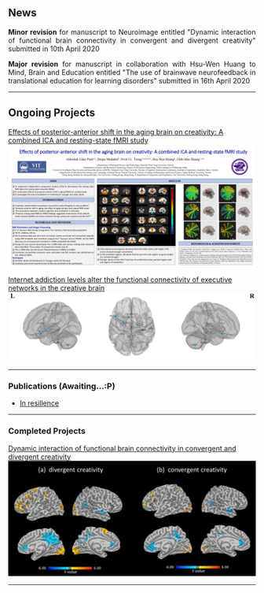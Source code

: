 ## News

<p align="justify">
  <b>Minor revision</b> for manuscript to Neuroimage entitled "Dynamic interaction of functional brain connectivity in convergent and divergent creativity" submitted in 10th April 2020
</p>

<p align="justify">
<b>Major revision</b> for manuscript in collaboration with Hsu-Wen Huang to Mind, Brain and Education entitled "The use of brainwave neurofeedback in translational education for learning disorders" submitted in 16th April 2020
</p>

---

## Ongoing Projects 

[Effects of posterior-anterior shift in the aging brain on creativity: A combined ICA and resting-state fMRI study](/pdf/CNS_poster.pdf)
<img src="images/Project2.png"/>


[Internet addiction levels alter the functional connectivity of executive networks in the creative brain](/sample_page2)
<img src="images/Project3.png"/>

---

### Publications (Awaiting...:P)

- [In resillence](https://phdinahundredsteps.com/2016/08/09/building-researcher-resilience/)

---

### Completed Projects

[Dynamic interaction of functional brain connectivity in convergent and divergent creativity](/sample_page)<img src="images/Project1.png"/>

---
